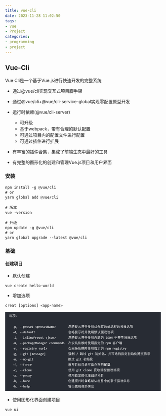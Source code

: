 ```yaml
---
title: vue-cli
date: 2023-11-28 11:02:50
tags: 
- Vue
- Project
categories:
- programming
- project
---
```


## Vue-Cli	

Vue Cli是一个基于Vue.js进行快速开发的完整系统

- 通过@vue/cli实现交互式项目脚手架
- 通过@vue/cli+@vue/cli-service-global实现零配置原型开发
- 运行时依赖(@vue/cli-server)
  - 可升级
  - 基于webpack，带有合理的默认配置
  - 可通过项目内的配置文件进行配置
  - 可通过插件进行扩展

- 有丰富的插件合集，集成了前端生态中最好的工具
- 有完整的图形化的创建和管理Vue.js项目和用户界面

### 安装

```shell
npm install -g @vue/cli
# or
yarn global add @vue/cli

# 版本
vue -version

# 升级
npm update -g @vue/cli
# or
yarn global upgrade --latest @vue/cli
```

### 基础

#### 创建项目

- 默认创建

```shell
vue create hello-world
```

- 增加选项

```shell
creat [options] <app-name>
```

![image-20231128130654089](https://raw.githubusercontent.com/tkqi/myMarkdownPicture/main/img/202311281306205.png)

- 使用图形化界面创建项目

```shell
vue ui
```


